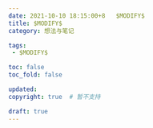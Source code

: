 ```yaml
---
date: 2021-10-10 18:15:00+8   $MODIFY$
title: $MODIFY$
category: 想法与笔记

tags: 
 - $MODIFY$

toc: false
toc_fold: false

updated: 
copyright: true  # 暂不支持

draft: true
---
```


<!--
=== Overview ===



================
-->



<!--more-->




